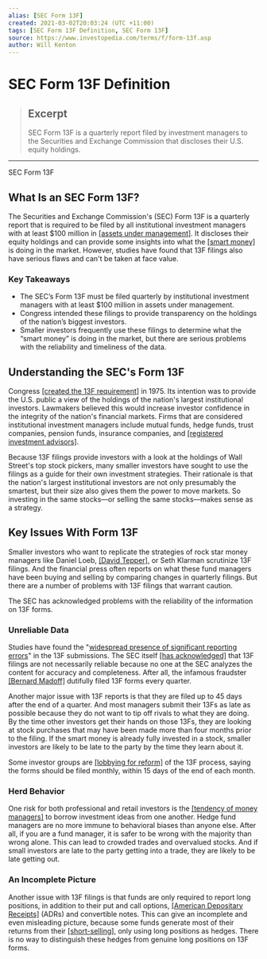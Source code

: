 ```yaml
---
alias: [SEC Form 13F]
created: 2021-03-02T20:03:24 (UTC +11:00)
tags: [SEC Form 13F Definition, SEC Form 13F]
source: https://www.investopedia.com/terms/f/form-13f.asp
author: Will Kenton
---
```


# SEC Form 13F Definition

> ## Excerpt
> SEC Form 13F is a quarterly report filed by investment managers to the Securities and Exchange Commission that discloses their U.S. equity holdings.

---

SEC Form 13F
## What Is an SEC Form 13F?

The Securities and Exchange Commission's (SEC) Form 13F is a quarterly report that is required to be filed by all institutional investment managers with at least $100 million in [[assets under management]](https://www.investopedia.com/terms/a/aum.asp). It discloses their equity holdings and can provide some insights into what the [[smart money]](https://www.investopedia.com/terms/s/smart-money.asp) is doing in the market. However, studies have found that 13F filings also have serious flaws and can't be taken at face value.

### Key Takeaways

-   The SEC’s Form 13F must be filed quarterly by institutional investment managers with at least $100 million in assets under management.
-   Congress intended these filings to provide transparency on the holdings of the nation’s biggest investors.
-   Smaller investors frequently use these filings to determine what the “smart money” is doing in the market, but there are serious problems with the reliability and timeliness of the data.

## Understanding the SEC's Form 13F

Congress [[created the 13F requirement]](https://www.sec.gov/divisions/investment/13ffaq.htm) in 1975. Its intention was to provide the U.S. public a view of the holdings of the nation's largest institutional investors. Lawmakers believed this would increase investor confidence in the integrity of the nation's financial markets. Firms that are considered institutional investment managers include mutual funds, hedge funds, trust companies, pension funds, insurance companies, and [[registered investment advisors]](https://www.investopedia.com/terms/r/ria.asp).

Because 13F filings provide investors with a look at the holdings of Wall Street's top stock pickers, many smaller investors have sought to use the filings as a guide for their own investment strategies. Their rationale is that the nation's largest institutional investors are not only presumably the smartest, but their size also gives them the power to move markets. So investing in the same stocks—or selling the same stocks—makes sense as a strategy.

## Key Issues With Form 13F

Smaller investors who want to replicate the strategies of rock star money managers like Daniel Loeb, [[David Tepper]](https://www.investopedia.com/terms/d/david-tepper.asp), or Seth Klarman scrutinize 13F filings. And the financial press often reports on what these fund managers have been buying and selling by comparing changes in quarterly filings. But there are a number of problems with 13F filings that warrant caution.

The SEC has acknowledged problems with the reliability of the information on 13F forms.

### Unreliable Data

Studies have found the "[widespread presence of significant reporting errors](https://corpgov.law.harvard.edu/2016/08/08/form-13f-mis-filings/)" in the 13F submissions. The SEC itself [[has acknowledged]](https://www.sec.gov/files/480.pdf) that 13F filings are not necessarily reliable because no one at the SEC analyzes the content for accuracy and completeness. After all, the infamous fraudster [[Bernard Madoff]](https://www.investopedia.com/terms/b/bernard-madoff.asp) dutifully filed 13F forms every quarter.

Another major issue with 13F reports is that they are filed up to 45 days after the end of a quarter. And most managers submit their 13Fs as late as possible because they do not want to tip off rivals to what they are doing. By the time other investors get their hands on those 13Fs, they are looking at stock purchases that may have been made more than four months prior to the filing. If the smart money is already fully invested in a stock, smaller investors are likely to be late to the party by the time they learn about it.

Some investor groups are [[lobbying for reform]](https://www.niri.org/NIRI/media/NIRI/Advocacy/NIRI-Case-for-13F-Reform-2019-final.pdf) of the 13F process, saying the forms should be filed monthly, within 15 days of the end of each month.

### Herd Behavior

One risk for both professional and retail investors is the [[tendency of money managers]](https://www.investopedia.com/terms/b/bandwagon-effect.asp) to borrow investment ideas from one another. Hedge fund managers are no more immune to behavioral biases than anyone else. After all, if you are a fund manager, it is safer to be wrong with the majority than wrong alone. This can lead to crowded trades and overvalued stocks. And if small investors are late to the party getting into a trade, they are likely to be late getting out.

### An Incomplete Picture

Another issue with 13F filings is that funds are only required to report long positions, in addition to their put and call options, [[American Depositary Receipts]](https://www.investopedia.com/terms/a/adr.asp) (ADRs) and convertible notes. This can give an incomplete and even misleading picture, because some funds generate most of their returns from their [[short-selling]](https://www.investopedia.com/terms/s/shortselling.asp), only using long positions as hedges. There is no way to distinguish these hedges from genuine long positions on 13F forms.
